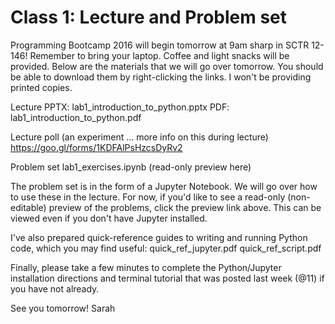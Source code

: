 # Class 1: Lecture and Problem set
Programming Bootcamp 2016 will begin tomorrow at 9am sharp in SCTR 12-146! Remember to bring your laptop. Coffee and light snacks will be provided.
Below are the materials that we will go over tomorrow. You should be able to download them by right-clicking the links. I won't be providing printed copies.
 
Lecture
PPTX: lab1_introduction_to_python.pptx 
PDF: lab1_introduction_to_python.pdf
 
Lecture poll (an experiment ... more info on this during lecture)
https://goo.gl/forms/1KDFAlPsHzcsDyRv2 
 
Problem set
lab1_exercises.ipynb (read-only preview here)
 
The problem set is in the form of a Jupyter Notebook. We will go over how to use these in the lecture. For now, if you'd like to see a read-only (non-editable) preview of the problems, click the preview link above. This can be viewed even if you don't have Jupyter installed.
 
I've also prepared quick-reference guides to writing and running Python code, which you may find useful:
quick_ref_jupyter.pdf
quick_ref_script.pdf
 
Finally, please take a few minutes to complete the Python/Jupyter installation directions and terminal tutorial that was posted last week (@11) if you have not already.
 
See you tomorrow!
Sarah
